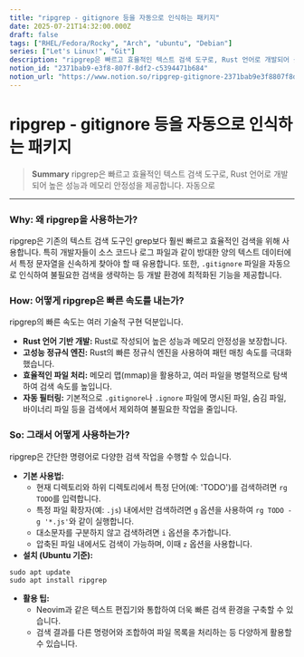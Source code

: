 ```yaml
---
title: "ripgrep - gitignore 등을 자동으로 인식하는 패키지"
date: 2025-07-21T14:32:00.000Z
draft: false
tags: ["RHEL/Fedora/Rocky", "Arch", "ubuntu", "Debian"]
series: ["Let's Linux!", "Git"]
description: "ripgrep은 빠르고 효율적인 텍스트 검색 도구로, Rust 언어로 개발되어 높은 성능과 메모리 안정성을 제공합니다. 자동으로 "
notion_id: "2371bab9-e3f8-807f-8df2-c5394471b684"
notion_url: "https://www.notion.so/ripgrep-gitignore-2371bab9e3f8807f8df2c5394471b684"
---
```


# ripgrep - gitignore 등을 자동으로 인식하는 패키지

> **Summary**
> ripgrep은 빠르고 효율적인 텍스트 검색 도구로, Rust 언어로 개발되어 높은 성능과 메모리 안정성을 제공합니다. 자동으로 

---

### **Why: 왜 ripgrep을 사용하는가?**

ripgrep은 기존의 텍스트 검색 도구인 grep보다 훨씬 빠르고 효율적인 검색을 위해 사용합니다. 특히 개발자들이 소스 코드나 로그 파일과 같이 방대한 양의 텍스트 데이터에서 특정 문자열을 신속하게 찾아야 할 때 유용합니다. 또한, `.gitignore` 파일을 자동으로 인식하여 불필요한 검색을 생략하는 등 개발 환경에 최적화된 기능을 제공합니다.

### **How: 어떻게 ripgrep은 빠른 속도를 내는가?**

ripgrep의 빠른 속도는 여러 기술적 구현 덕분입니다.

- **Rust 언어 기반 개발:** Rust로 작성되어 높은 성능과 메모리 안정성을 보장합니다.
- **고성능 정규식 엔진:** Rust의 빠른 정규식 엔진을 사용하여 패턴 매칭 속도를 극대화했습니다.
- **효율적인 파일 처리:** 메모리 맵(mmap)을 활용하고, 여러 파일을 병렬적으로 탐색하여 검색 속도를 높입니다.
- **자동 필터링:** 기본적으로 `.gitignore`나 `.ignore` 파일에 명시된 파일, 숨김 파일, 바이너리 파일 등을 검색에서 제외하여 불필요한 작업을 줄입니다.
### **So: 그래서 어떻게 사용하는가?**

ripgrep은 간단한 명령어로 다양한 검색 작업을 수행할 수 있습니다.

- **기본 사용법:**
  - 현재 디렉토리와 하위 디렉토리에서 특정 단어(예: 'TODO')를 검색하려면 `rg TODO`를 입력합니다.
  - 특정 파일 확장자(예: `.js`) 내에서만 검색하려면 `g` 옵션을 사용하여 `rg TODO -g '*.js'`와 같이 실행합니다.
  - 대소문자를 구분하지 않고 검색하려면 `i` 옵션을 추가합니다.
  - 압축된 파일 내에서도 검색이 가능하며, 이때 `z` 옵션을 사용합니다.
- **설치 (Ubuntu 기준):**
```shell
sudo apt update
sudo apt install ripgrep

```

- **활용 팁:**
  - Neovim과 같은 텍스트 편집기와 통합하여 더욱 빠른 검색 환경을 구축할 수 있습니다.
  - 검색 결과를 다른 명령어와 조합하여 파일 목록을 처리하는 등 다양하게 활용할 수 있습니다.
